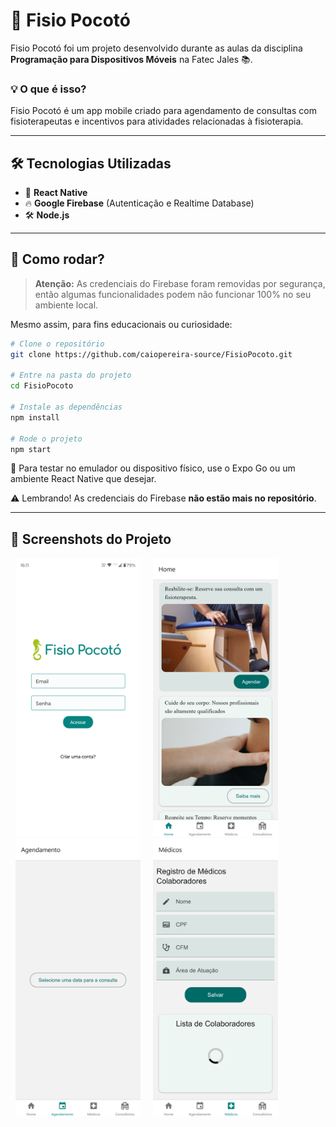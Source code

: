 # 🐴 Fisio Pocotó

Fisio Pocotó foi um projeto desenvolvido durante as aulas da disciplina **Programação para Dispositivos Móveis** na Fatec Jales 📚.  


### 💡 O que é isso?

Fisio Pocotó é um app mobile criado para agendamento de consultas com fisioterapeutas e incentivos para atividades relacionadas à fisioterapia.

---

## 🛠️ Tecnologias Utilizadas

- 🧠 **React Native**  
- 🔥 **Google Firebase** (Autenticação e Realtime Database)  
- 🛠️ **Node.js**

---

## 🚀 Como rodar?

> **Atenção:** As credenciais do Firebase foram removidas por segurança, então algumas funcionalidades podem não funcionar 100% no seu ambiente local.

Mesmo assim, para fins educacionais ou curiosidade:

```bash
# Clone o repositório
git clone https://github.com/caiopereira-source/FisioPocoto.git

# Entre na pasta do projeto
cd FisioPocoto

# Instale as dependências
npm install

# Rode o projeto
npm start
```

📱 Para testar no emulador ou dispositivo físico, use o Expo Go ou um ambiente React Native que desejar.

⚠️ Lembrando! As credenciais do Firebase **não estão mais no repositório**.


---

## 📸 Screenshots do Projeto

<p float="left">
  <img src="screenshots/login-screen-img.png" style="margin-left: 8px; margin-right: 8px;" width="200"/>
  <img src="screenshots/home-screen-img.png" style="margin-left: 8px; margin-right: 8px;" width="200"/>
  <img src="screenshots/screen1-img.png" style="margin-left: 8px; margin-right: 8px;" width="200"/>
  <img src="screenshots/screen2-img.png" style="margin-left: 8px; margin-right: 8px;" width="200"/>
</p>

